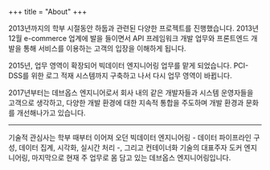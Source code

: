 +++
title = "About"
+++

2013년까지의 학부 시절동안 하둡과 관련된 다양한 프로젝트를 진행했습니다. 2013년 12월 e-commerce 업계에 발을 들이면서 API 프레임워크 개발 업무와 프론트엔드 개발을 통해 서비스를 이용하는 고객의 입장을 이해하게 됩니다. 

2015년, 업무 영역이 확장되어 빅데이터 엔지니어링 업무를 맡게 되었습니다. PCI-DSS를 위한 로그 적재 시스템까지 구축하고 나서 다시 업무 영역이 바뀝니다. 

2017년부터는 데브옵스 엔지니어로서 회사 내의 같은 개발자들과 시스템 운영자들을 고객으로 생각하고, 다양한 개발 환경에 대한 지속적 통합을 주도하며 개발 환경과 문화를 개선해나가고 있습니다. 

---

기술적 관심사는 학부 때부터 이어져 오던 빅데이터 엔지니어링 - 데이터 파이프라인 구성, 데이터 집계, 시각화, 실시간 처리 -, 그리고 컨테이너화 기술의 대표주자 도커 엔지니어링, 마지막으로 현재 주 업무로 몸 담고 있는 데브옵스 엔지니어링입니다. 

